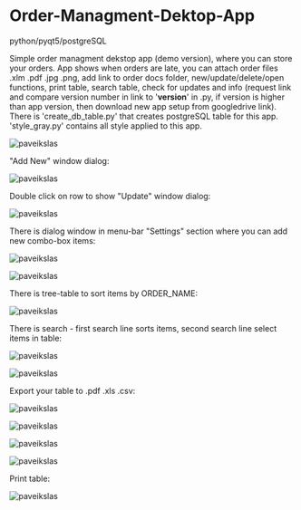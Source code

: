 # Order-Managment-Dektop-App
python/pyqt5/postgreSQL

Simple order managment dekstop app (demo version), where you can store your orders.
App shows when orders are late, you can attach order files .xlm .pdf .jpg .png, add link to order docs folder, new/update/delete/open functions, print table, search table, check for updates and info (request link and compare version number in link to '__version__' in .py, if version is higher than app version, then download new app setup from googledrive link). There is 'create_db_table.py' that creates postgreSQL table for this app. 'style_gray.py' contains all style applied to this app.

![paveikslas](https://user-images.githubusercontent.com/51360361/231741651-509e7e5d-fbee-4385-bbf8-80108608984b.png)

"Add New" window dialog:

![paveikslas](https://user-images.githubusercontent.com/51360361/231741917-db48320e-6a9f-4437-8eb9-40b617e9d0cd.png)

Double click on row to show "Update" window dialog:

![paveikslas](https://user-images.githubusercontent.com/51360361/231742012-bdd2e7bf-7ebf-4cc7-9844-fe360172edc9.png)

There is dialog window in menu-bar "Settings" section where you can add new combo-box items:

![paveikslas](https://user-images.githubusercontent.com/51360361/231742385-d35de624-2f36-4fce-a607-c51590728d4d.png)

![paveikslas](https://user-images.githubusercontent.com/51360361/231742520-682d21f9-5712-4fe2-bc53-bb53301e0a59.png)

There is tree-table to sort items by ORDER_NAME:

![paveikslas](https://user-images.githubusercontent.com/51360361/231742642-c4a02372-14d5-45d5-93fd-898815ba6b74.png)

There is search - first search line sorts items, second search line select items in table:

![paveikslas](https://user-images.githubusercontent.com/51360361/231743271-f8b04043-e7cd-4840-a4fe-5f77dd114fcd.png)

![paveikslas](https://user-images.githubusercontent.com/51360361/231743510-c5d15f80-9360-40cd-a36d-cc641dcd4f2e.png)

Export your table to .pdf .xls .csv:

![paveikslas](https://user-images.githubusercontent.com/51360361/231743769-c00ca6dd-fcde-467e-9959-e5e79c57c5a3.png)

![paveikslas](https://user-images.githubusercontent.com/51360361/231743875-d0acfdc3-33f0-4f0a-8e80-61a32c9c7d8e.png)

![paveikslas](https://user-images.githubusercontent.com/51360361/231743975-5fe7e45b-3f06-4a0f-baac-bf4b3d700084.png)

![paveikslas](https://user-images.githubusercontent.com/51360361/231744077-fdb7b2f7-f181-4e9a-bca2-3deb1c79981c.png)

Print table:

![paveikslas](https://user-images.githubusercontent.com/51360361/231742835-20b6c58e-8777-48df-b92d-dbbffcca81b4.png)






